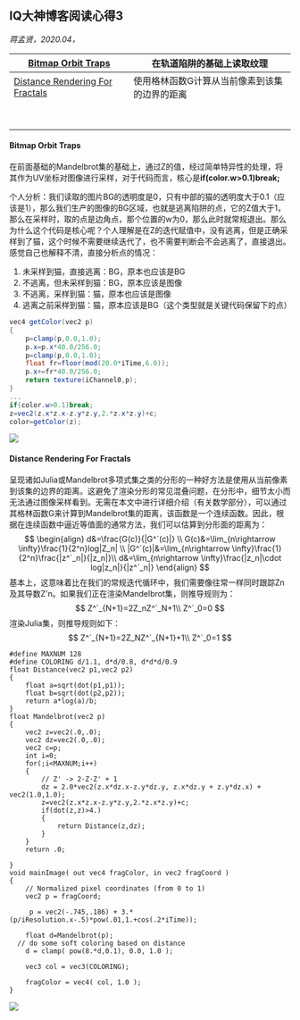 ## IQ大神博客阅读心得3

*蒋孟贤，2020.04，*

| [Bitmap Orbit Traps](#Bitmap-Orbit-Traps)                    | 在轨道陷阱的基础上读取纹理                    |
| ------------------------------------------------------------ | --------------------------------------------- |
| [Distance Rendering For Fractals](#Distance-Rendering-For-Fractals) | 使用格林函数G计算从当前像素到该集的边界的距离 |
|                                                              |                                               |
|                                                              |                                               |
|                                                              |                                               |
|                                                              |                                               |
|                                                              |                                               |
|                                                              |                                               |
|                                                              |                                               |
|                                                              |                                               |

#### Bitmap Orbit Traps

在前面基础的Mandelbrot集的基础上，通过Z的值，经过简单特异性的处理，将其作为UV坐标对图像进行采样，对于代码而言，核心是**if(color.w>0.1)break;**

个人分析：我们读取的图片BG的透明度是0，只有中部的猫的透明度大于0.1（应该是1），那么我们生产的图像的BG区域，也就是逃离陷阱的点，它的Z值大于1，那么在采样时，取的点是边角点，那个位置的w为0，那么此时就常规退出。那么为什么这个代码是核心呢？个人理解是在Z的迭代赋值中，没有逃离，但是正确采样到了猫，这个时候不需要继续迭代了，也不需要判断会不会逃离了，直接退出。感觉自己也解释不清，直接分析点的情况：

1. 未采样到猫，直接逃离：BG，原本也应该是BG
2. 不逃离，但未采样到猫：BG，原本应该是图像
3. 不逃离，采样到猫：猫，原本也应该是图像
4. 逃离之前采样到猫：猫，原本应该是BG（这个类型就是关键代码保留下的点）

```c#
vec4 getColor(vec2 p)
{
    p=clamp(p,0.0,1.0);
    p.x=p.x*40.0/256.0;
    p=clamp(p,0.0,1.0);
    float fr=floor(mod(20.0*iTime,6.0));
    p.x+=fr*40.0/256.0;
    return texture(iChannel0,p);
}
...
if(color.w>0.1)break;
z=vec2(z.x*z.x-z.y*z.y,2.*z.x*z.y)+c;
color=getColor(z);
```

![](https://jmx-paper.oss-cn-beijing.aliyuncs.com/IQ%E5%A4%A7%E7%A5%9E%E5%8D%9A%E5%AE%A2%E9%98%85%E8%AF%BB/%E5%9B%BE%E7%89%87/fractals%20rendering%20algorithms/GOT%20bitmap.gif)



#### Distance Rendering For Fractals

呈现诸如Julia或Mandelbrot多项式集之类的分形的一种好方法是使用从当前像素到该集的边界的距离。这避免了渲染分形的常见混叠问题，在分形中，细节太小而无法通过图像采样看到。无需在本文中进行详细介绍（有关数学部分），可以通过其格林函数G来计算到Mandelbrot集的距离，该函数是一个连续函数。因此，根据在连续函数中逼近等值面的通常方法，我们可以估算到分形面的距离为：
$$
\begin{align}
d&=\frac{G(c)}{|G^`(c)|}
\\
G(c)&=\lim_{n\rightarrow \infty}\frac{1}{2^n}log|Z_n|
\\
|G^`(c)|&=\lim_{n\rightarrow \infty}\frac{1}{2^n}\frac{|z^`_n|}{|z_n|}\\
d&=\lim_{n\rightarrow \infty}\frac{|z_n|\cdot log|z_n|}{|z^`_n|}
\end{align}
$$
基本上，这意味着比在我们的常规迭代循环中，我们需要像往常一样同时跟踪Zn及其导数Z'n。如果我们正在渲染Mandelbrot集，则推导规则为：
$$
Z^`_{N+1}=2Z_nZ^`_N+1\\
Z^`_0=0
$$
渲染Julia集，则推导规则如下：
$$
Z^`_{N+1}=2Z_NZ^`_{N+1}+1\\
Z^`_0=1
$$

```
#define MAXNUM 128
#define COLORING d/1.1, d*d/0.8, d*d*d/0.9
float Distance(vec2 p1,vec2 p2)
{
    float a=sqrt(dot(p1,p1));
    float b=sqrt(dot(p2,p2));
    return a*log(a)/b;
}
float Mandelbrot(vec2 p)
{
    vec2 z=vec2(.0,.0);
    vec2 dz=vec2(.0,.0);
    vec2 c=p;
    int i=0;
    for(;i<MAXNUM;i++)
    {
        // Z' -> 2·Z·Z' + 1
        dz = 2.0*vec2(z.x*dz.x-z.y*dz.y, z.x*dz.y + z.y*dz.x) + vec2(1.0,1.0);
        z=vec2(z.x*z.x-z.y*z.y,2.*z.x*z.y)+c;
        if(dot(z,z)>4.)
        {
            return Distance(z,dz);
        }
    }
    return .0;
    
}
void mainImage( out vec4 fragColor, in vec2 fragCoord )
{
    // Normalized pixel coordinates (from 0 to 1)
    vec2 p = fragCoord;
    
     p = vec2(-.745,.186) + 3.*(p/iResolution.x-.5)*pow(.01,1.+cos(.2*iTime)); 
    
    float d=Mandelbrot(p);
  // do some soft coloring based on distance
	d = clamp( pow(8.*d,0.1), 0.0, 1.0 );
    
    vec3 col = vec3(COLORING);
    
    fragColor = vec4( col, 1.0 );
}
```

![](https://jmx-paper.oss-cn-beijing.aliyuncs.com/IQ%E5%A4%A7%E7%A5%9E%E5%8D%9A%E5%AE%A2%E9%98%85%E8%AF%BB/%E5%9B%BE%E7%89%87/fractals%20rendering%20algorithms/DistanceGOT.gif)